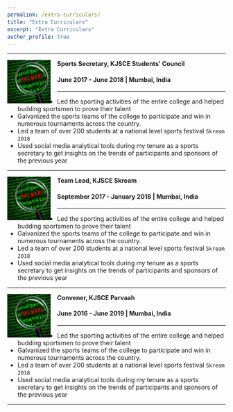```yaml
---
permalink: /extra-curriculars/
title: "Extra Curriculars"
excerpt: "Extra Curriculars"
author_profile: true
---
```


-----
<img align="left" height="100" width="100" src="../images/malware_detection.jpg" style="padding-right:15px">

**Sports Secretary, KJSCE Students' Council**
#### June 2017 - June 2018 | Mumbai, India

-----
* Led the sporting activities of the entire college and helped budding sportsmen to prove their talent
* Galvanized the sports teams of the college to participate and win in numerous tournaments across the country.
* Led a team of over 200 students at a national level sports festival `Skream 2018`
* Used social media analytical tools during my tenure as a sports secretary to get insights on the trends of participants and sponsors of the previous year <br>

-----
<img align="left" height="100" width="100" src="../images/malware_detection.jpg" style="padding-right:15px">

**Team Lead, KJSCE Skream**
#### September 2017 - January 2018 | Mumbai, India

-----
* Led the sporting activities of the entire college and helped budding sportsmen to prove their talent
* Galvanized the sports teams of the college to participate and win in numerous tournaments across the country.
* Led a team of over 200 students at a national level sports festival `Skream 2018`
* Used social media analytical tools during my tenure as a sports secretary to get insights on the trends of participants and sponsors of the previous year <br>

-----
<img align="left" height="100" width="100" src="../images/malware_detection.jpg" style="padding-right:15px">

**Convener, KJSCE Parvaah**
#### June 2016 - June 2019 | Mumbai, India

-----
* Led the sporting activities of the entire college and helped budding sportsmen to prove their talent
* Galvanized the sports teams of the college to participate and win in numerous tournaments across the country.
* Led a team of over 200 students at a national level sports festival `Skream 2018`
* Used social media analytical tools during my tenure as a sports secretary to get insights on the trends of participants and sponsors of the previous year <br>

-----
